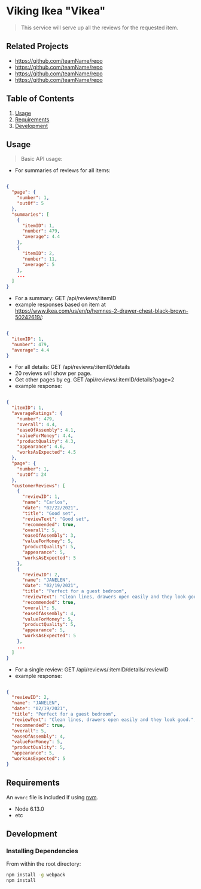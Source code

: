 # Viking Ikea "Vikea"

> This service will serve up all the reviews for the requested item.

## Related Projects

  - https://github.com/teamName/repo
  - https://github.com/teamName/repo
  - https://github.com/teamName/repo
  - https://github.com/teamName/repo

## Table of Contents

1. [Usage](#Usage)
1. [Requirements](#requirements)
1. [Development](#development)

## Usage

> Basic API usage:
 - For summaries of reviews for all items:
```JSON

{
  "page": {
    "number": 1,
    "outOf": 5
  },
  "summaries": [
    {
      "itemID": 1,
      "number": 479,
      "average": 4.4
    },
    {
      "itemID": 2,
      "number": 11,
      "average": 5
    },
    ...
  ]
}

```
 - For a summary: GET /api/reviews/:itemID
 - example responses based on item at https://www.ikea.com/us/en/p/hemnes-2-drawer-chest-black-brown-50242619/:
```JSON 

{
  "itemID": 1,
  "number": 479,
  "average": 4.4
}

```
 - For all details: GET /api/reviews/:itemID/details
 - 20 reviews will show per page.
 - Get other pages by eg. GET /api/reviews/:itemID/details?page=2
 - example response:
```JSON

{
  "itemID": 1,
  "averageRatings": {
    "number": 479,
    "overall": 4.4,
    "easeOfAssembly": 4.1,
    "valueForMoney": 4.4,
    "productQuality": 4.3,
    "appearance": 4.6,
    "worksAsExpected": 4.5
  },
  "page": {
    "number": 1,
    "outOf": 24
  },
  "customerReviews": [
    {
      "reviewID": 1,
      "name": "Carlos",
      "date": "02/22/2021",
      "title": "Good set",
      "reviewText": "Good set",
      "recommended": true,
      "overall": 5,
      "easeOfAssembly": 3,
      "valueForMoney": 5,
      "productQuality": 5,
      "appearance": 5,
      "worksAsExpected": 5
    },
    {
      "reviewID": 2,
      "name": "JANELEN",
      "date": "02/19/2021",
      "title": "Perfect for a guest bedroom",
      "reviewText": "Clean lines, drawers open easily and they look good.",
      "recommended": true,
      "overall": 5,
      "easeOfAssembly": 4,
      "valueForMoney": 5,
      "productQuality": 5,
      "appearance": 5,
      "worksAsExpected": 5
    },
    ...
  ]
}

```

 - For a single review: GET /api/reviews/:itemID/details/:reviewID
 - example response: 
```JSON

{
  "reviewID": 2,
  "name": "JANELEN",
  "date": "02/19/2021",
  "title": "Perfect for a guest bedroom",
  "reviewText": "Clean lines, drawers open easily and they look good.",
  "recommended": true,
  "overall": 5,
  "easeOfAssembly": 4,
  "valueForMoney": 5,
  "productQuality": 5,
  "appearance": 5,
  "worksAsExpected": 5
}

```

## Requirements

An `nvmrc` file is included if using [nvm](https://github.com/creationix/nvm).

- Node 6.13.0
- etc

## Development

### Installing Dependencies

From within the root directory:

```sh
npm install -g webpack
npm install
```

